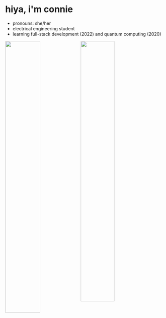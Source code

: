 # hiya, i'm connie

- pronouns: she/her
- electrical engineering student
- learning full-stack development (2022) and quantum computing (2020)

<img align='left' width="47%" src="https://github-readme-stats.vercel.app/api?username=conniepaula&show_icons=true&theme=dracula&hide=stars,">
<img align='left' width="46%" src="https://github-readme-stats.vercel.app/api/top-langs/?username=conniepaula&theme=dracula&layout=compact">

